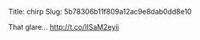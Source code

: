 Title: chirp
Slug: 5b78306b11f809a12ac9e8dab0dd8e10

That glare... <a href="http://t.co/IISaM2eyii">http://t.co/IISaM2eyii</a>

